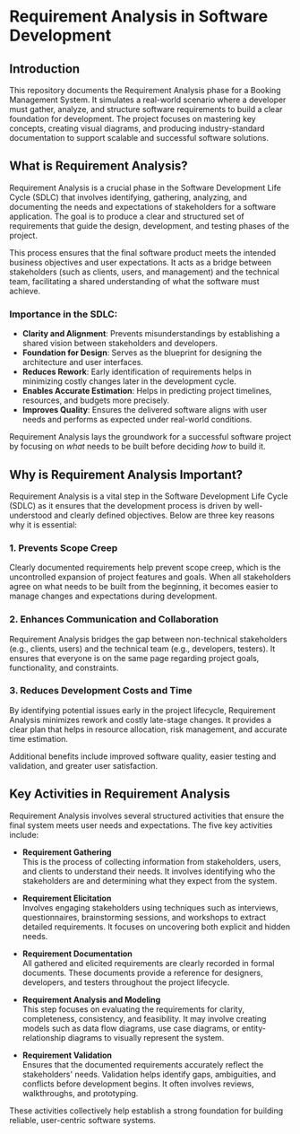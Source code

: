 # Requirement Analysis in Software Development

## Introduction

This repository documents the Requirement Analysis phase for a Booking Management System. It simulates a real-world scenario where a developer must gather, analyze, and structure software requirements to build a clear foundation for development. The project focuses on mastering key concepts, creating visual diagrams, and producing industry-standard documentation to support scalable and successful software solutions.

## What is Requirement Analysis?

Requirement Analysis is a crucial phase in the Software Development Life Cycle (SDLC) that involves identifying, gathering, analyzing, and documenting the needs and expectations of stakeholders for a software application. The goal is to produce a clear and structured set of requirements that guide the design, development, and testing phases of the project.

This process ensures that the final software product meets the intended business objectives and user expectations. It acts as a bridge between stakeholders (such as clients, users, and management) and the technical team, facilitating a shared understanding of what the software must achieve.

### Importance in the SDLC:
- **Clarity and Alignment**: Prevents misunderstandings by establishing a shared vision between stakeholders and developers.
- **Foundation for Design**: Serves as the blueprint for designing the architecture and user interfaces.
- **Reduces Rework**: Early identification of requirements helps in minimizing costly changes later in the development cycle.
- **Enables Accurate Estimation**: Helps in predicting project timelines, resources, and budgets more precisely.
- **Improves Quality**: Ensures the delivered software aligns with user needs and performs as expected under real-world conditions.

Requirement Analysis lays the groundwork for a successful software project by focusing on *what* needs to be built before deciding *how* to build it.

## Why is Requirement Analysis Important?

Requirement Analysis is a vital step in the Software Development Life Cycle (SDLC) as it ensures that the development process is driven by well-understood and clearly defined objectives. Below are three key reasons why it is essential:

### 1. Prevents Scope Creep
Clearly documented requirements help prevent scope creep, which is the uncontrolled expansion of project features and goals. When all stakeholders agree on what needs to be built from the beginning, it becomes easier to manage changes and expectations during development.

### 2. Enhances Communication and Collaboration
Requirement Analysis bridges the gap between non-technical stakeholders (e.g., clients, users) and the technical team (e.g., developers, testers). It ensures that everyone is on the same page regarding project goals, functionality, and constraints.

### 3. Reduces Development Costs and Time
By identifying potential issues early in the project lifecycle, Requirement Analysis minimizes rework and costly late-stage changes. It provides a clear plan that helps in resource allocation, risk management, and accurate time estimation.

Additional benefits include improved software quality, easier testing and validation, and greater user satisfaction.

## Key Activities in Requirement Analysis

Requirement Analysis involves several structured activities that ensure the final system meets user needs and expectations. The five key activities include:

- **Requirement Gathering**  
  This is the process of collecting information from stakeholders, users, and clients to understand their needs. It involves identifying who the stakeholders are and determining what they expect from the system.

- **Requirement Elicitation**  
  Involves engaging stakeholders using techniques such as interviews, questionnaires, brainstorming sessions, and workshops to extract detailed requirements. It focuses on uncovering both explicit and hidden needs.

- **Requirement Documentation**  
  All gathered and elicited requirements are clearly recorded in formal documents. These documents provide a reference for designers, developers, and testers throughout the project lifecycle.

- **Requirement Analysis and Modeling**  
  This step focuses on evaluating the requirements for clarity, completeness, consistency, and feasibility. It may involve creating models such as data flow diagrams, use case diagrams, or entity-relationship diagrams to visually represent the system.

- **Requirement Validation**  
  Ensures that the documented requirements accurately reflect the stakeholders' needs. Validation helps identify gaps, ambiguities, and conflicts before development begins. It often involves reviews, walkthroughs, and prototyping.

These activities collectively help establish a strong foundation for building reliable, user-centric software systems.

